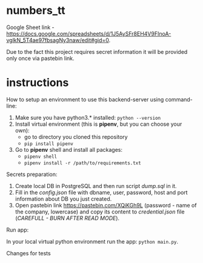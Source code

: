 # numbers_tt
Google Sheet link - https://docs.google.com/spreadsheets/d/1J5AySFr8EH4V9FInoA-vglkN_5T4ae97fbsagNy3naw/edit#gid=0.

Due to the fact this project requires secret information it will be provided only once via pastebin link.

# instructions

How to setup an environment to use this backend-server using command-line:

1. Make sure you have python3.\* installed:
   `python --version`
2. Install virtual environment (this is **pipenv**, but you can choose your own):
    - go to directory you cloned this repository
    - `pip install pipenv`
3. Go to **pipenv** shell and install all packages:
    - `pipenv shell`
    - `pipenv install -r /path/to/requirements.txt`

Secrets preparation:

1. Create local DB in PostgreSQL and then run script *dump.sql* in it.
2. Fill in the *config.json* file with dbname, user, password, host and port information about DB you just created.
3. Open pastebin link https://pastebin.com/XQiKGh9L (password - name of the company, lowercase) and copy its content to *credential.json* file (*CAREFULL - BURN AFTER READ MODE*).


Run app:

In your local virtual python environment run the app: `python main.py`.

Changes for tests
